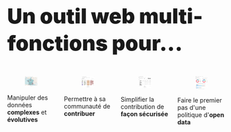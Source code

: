 <h1
  class="has-text-centered mt-6 mb-6 pt-6"
  style="font-weight: 900; line-height: 1.3; font-size: 3rem;">
  Un outil web multi-fonctions pour...
</h1>

<div class="columns mb-6 pb-6">
  <div class="column">
    <div
      class="card"
      style="box-shadow: -5px 5px 5px #D7D7D7 ;
        height: 100%;
        display: flex;
        flex-direction: column;">
      <div class="card-image">
        <figure class="image mx-0">
          <img
            class=""
            src="https://raw.githubusercontent.com/multi-coop/datami-website-content/main/images/screenshots/clients/map-odf-02.png"
            alt="MAP ODF COMPLEX"/>
        </figure>
      </div>
      <div class="card-content">
        <div class="content is-size-4">
          Manipuler des données <b>complexes</b> et <b>évolutives</b>
        </div>
      </div>
    </div>
  </div>
  <div class="column">
    <div
      class="card"
      style="box-shadow: -5px 5px 5px #D7D7D7 ;
        height: 100%;
        display: flex;
        flex-direction: column;">
      <div class="card-image">
        <figure class="image mx-0">
          <img
            class=""
            src="https://raw.githubusercontent.com/multi-coop/datami-website-content/main/images/screenshots/clients/table-odf-01.png"
            alt="MULTIFILES WIDGET"/>
        </figure>
      </div>
      <div class="card-content">
        <div class="content is-size-4">
          Permettre à sa communauté de <b>contribuer</b>
        </div>
      </div>
    </div>
  </div>
  <div class="column">
    <div
      class="card"
      style="box-shadow: -5px 5px 5px #D7D7D7 ;
        height: 100%;
        display: flex;
        flex-direction: column;">
      <div class="card-image">
        <figure class="image mx-0">
          <img
            class=""
            src="https://raw.githubusercontent.com/multi-coop/datami-website-content/main/images/screenshots/clients/table-odf-edit-01.png"
            alt="MULTIFILES WIDGET"/>
        </figure>
      </div>
      <div class="card-content">
        <div class="content is-size-4">
          Simplifier la contribution de 
          <b>façon sécurisée</b>
        </div>
      </div>
    </div>
  </div>
  <div class="column">
    <div
      class="card"
      style="box-shadow: -5px 5px 5px #D7D7D7 ;
        height: 100%;
        display: flex;
        flex-direction: column;">
      <div class="card-image">
        <figure class="image mx-0">
          <img
            class=""
            src="https://raw.githubusercontent.com/multi-coop/datami-website-content/main/images/screenshots/clients/dataviz-odf-01.png"
            alt="MULTIFILES WIDGET"/>
        </figure>
      </div>
      <div class="card-content">
        <div class="content is-size-4">
          Faire le premier pas d'une politique d'<b>open data</b>
        </div>
      </div>
    </div>
  </div>
</div>
